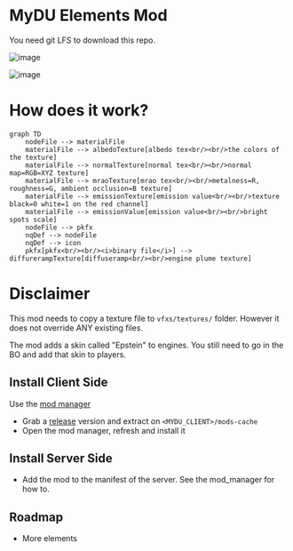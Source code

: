 # MyDU Elements Mod

You need git LFS to download this repo.

![image](https://github.com/user-attachments/assets/eae9b10e-6a42-4dd0-be7c-f7d18ee366c4)

![image](https://github.com/user-attachments/assets/6b1df5d1-fa98-4fcf-8d83-18a2b968bda7)

# How does it work?

```mermaid
graph TD
    nodeFile --> materialFile
    materialFile --> albedoTexture[albedo tex<br/><br/>the colors of the texture]
    materialFile --> normalTexture[normal tex<br/><br/>normal map=RGB=XYZ texture]
    materialFile --> mraoTexture[mrao tex<br/><br/>metalness=R, roughness=G, ambient occlusion=B texture]
    materialFile --> emissionTexture[emission value<br/><br/>texture black=0 white=1 on the red channel]
    materialFile --> emissionValue[emission value<br/><br/>bright spots scale]
    nodeFile --> pkfx
    nqDef --> nodeFile
    nqDef --> icon
    pkfx[pkfx<br/><br/><i>binary file</i>] --> diffurerampTexture[diffuseramp<br/><br/>engine plume texture]
```

# Disclaimer

This mod needs to copy a texture file to `vfxs/textures/` folder. However it does not override ANY existing files.

The mod adds a skin called "Epstein" to engines. You still need to go in the BO and add that skin to players.

## Install Client Side

Use the [mod manager](https://github.com/VoidRunner87/mydu_mod_manager)

* Grab a [release](../../releases) version and extract on `<MYDU_CLIENT>/mods-cache`
* Open the mod manager, refresh and install it

## Install Server Side

* Add the mod to the manifest of the server. See the mod_manager for how to.

## Roadmap

* More elements
